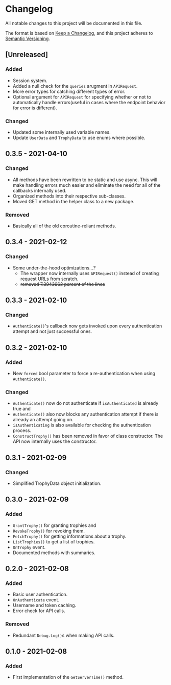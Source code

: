 # Changelog
All notable changes to this project will be documented in this file.

The format is based on [Keep a Changelog](https://keepachangelog.com/en/1.0.0/),
and this project adheres to [Semantic Versioning](https://semver.org/spec/v2.0.0.html).

## [Unreleased]
### Added
- Session system.
- Added a null check for the `queries` arugment in `APIRequest`.
- More error types for catching different types of error.
- Optional argument for `APIRequest` for specifying whether or not to automatically handle errors(useful in cases where the endpoint behavior for error is different).

### Changed
- Updated some internally used variable names.
- Update `UserData` and `TrophyData` to use enums where possible.

## 0.3.5 - 2021-04-10
### Changed
- All methods have been rewritten to be static and use async. This will make handling errors much easier and eliminate the need for all of the callbacks internally used.
- Organized methods into their respective sub-classes.
- Moved GET method in the helper class to a new package.

### Removed
- Basically all of the old coroutine-reliant methods.

## 0.3.4 - 2021-02-12
### Changed
- Some under-the-hood optimizations...*?*
    - The wrapper now internally uses `APIRequest()` instead of creating request URLs from scratch.
    - ~~removed 7.3943662 percent of the lines~~

## 0.3.3 - 2021-02-10
### Changed
- `Authenticate()`'s callback now gets invoked upon every authentication attempt and not just successful ones.

## 0.3.2 - 2021-02-10
### Added
- New `forced` bool parameter to force a re-authentication when using `Authenticate()`.
### Changed
- `Authenticate()` now do not authenticate if `isAuthenticated` is already true and
- `Authenticate()` also now blocks any authentication attempt if there is already an attempt going on.
- `isAuthenticating` is also available for checking the authentication process.
- `ConstructTrophy()` has been removed in favor of class constructor. The API now internally uses the constructor.

## 0.3.1 - 2021-02-09
### Changed
- Simplified TrophyData object initialization.

## 0.3.0 - 2021-02-09
### Added
- `GrantTrophy()` for granting trophies and
- `RevokeTrophy()` for revoking them.
- `FetchTrophy()` for getting informations about a trophy.
- `ListTrophies()` to get a list of trophies.
- `OnTrophy` event.
- Documented methods with summaries.

## 0.2.0 - 2021-02-08
### Added
- Basic user authentication.
- `OnAuthenticate` event.
- Username and token caching.
- Error check for API calls.

### Removed
- Redundant `Debug.Log()`s when making API calls.

## 0.1.0 - 2021-02-08
### Added
- First implementation of the `GetServerTime()` method.
